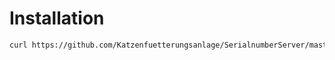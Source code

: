 # Installation

```bash
curl https://github.com/Katzenfuetterungsanlage/SerialnumberServer/master/install | bash
```
